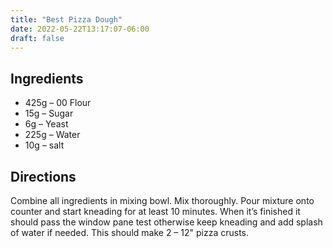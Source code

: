 ```yaml
---
title: "Best Pizza Dough"
date: 2022-05-22T13:17:07-06:00
draft: false
---
```


## Ingredients
- 425g – 00 Flour
- 15g – Sugar
- 6g – Yeast
- 225g – Water
- 10g – salt

## Directions
Combine all ingredients in mixing bowl. Mix thoroughly. Pour mixture onto counter and start kneading for at least 10 minutes. When it’s finished it should pass the window pane test otherwise keep kneading and add splash of water if needed. This should make 2 – 12" pizza crusts.